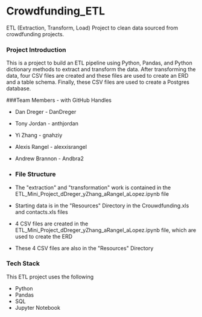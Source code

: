 # Crowdfunding_ETL
ETL (Extraction, Transform, Load) Project to clean data sourced from crowdfunding projects. 

### Project Introduction
This is a project to build an ETL pipeline using Python, Pandas, and Python dictionary methods to extract and transform the data. After transforming the data, four CSV files are created and these files are used to create an ERD and a table schema. Finally, these CSV files are used to create a Postgres database.

###Team Members - with GitHub Handles
* Dan Dreger - DanDreger
* Tony Jordan - anthjordan
* Yi Zhang - gnahziy
* Alexis Rangel - alexxisrangel
* Andrew Brannon - Andbra2

* ### File Structure
* The "extraction" and "transformation" work is contained in the ETL_Mini_Project_dDreger_yZhang_aRangel_aLopez.ipynb file
* Starting data is in the "Resources" Directory in the Crouwdfunding.xls and contacts.xls files
* 4 CSV files are created in the ETL_Mini_Project_dDreger_yZhang_aRangel_aLopez.ipynb file, which are used to create the ERD
* These 4 CSV files are also in the "Resources" Directory

### Tech Stack
This ETL project uses the following
* Python
* Pandas
* SQL
* Jupyter Notebook

